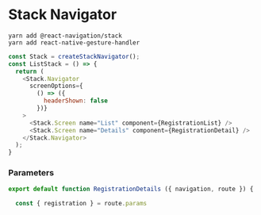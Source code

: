 # Stack Navigator

    yarn add @react-navigation/stack 
    yarn add react-native-gesture-handler
    
```javascript
const Stack = createStackNavigator();
const ListStack = () => {
  return (
    <Stack.Navigator
      screenOptions={
        () => ({
          headerShown: false
        })}
    >
      <Stack.Screen name="List" component={RegistrationList} />
      <Stack.Screen name="Details" component={RegistrationDetail} />
    </Stack.Navigator>
  );
}
```

### Parameters

```javascript
export default function RegistrationDetails ({ navigation, route }) {

  const { registration } = route.params

```

